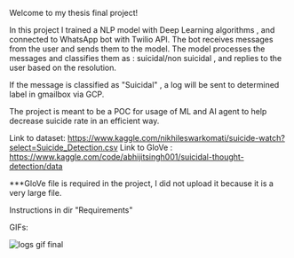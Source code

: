 Welcome to my thesis final project!

In this project I trained a NLP model with Deep Learning algorithms , and connected to WhatsApp bot with Twilio API.
The bot receives messages from the user and sends them to the model.
The model processes the messages and classifies them as : suicidal/non suicidal , and replies to the user based on the resolution.

If the message is classified as "Suicidal" , a log will be sent to determined label in gmailbox via GCP.

The project is meant to be a POC for usage of ML and AI agent to help decrease suicide rate in an efficient way.

Link to dataset: https://www.kaggle.com/nikhileswarkomati/suicide-watch?select=Suicide_Detection.csv
Link to GloVe : https://www.kaggle.com/code/abhijitsingh001/suicidal-thought-detection/data

***GloVe file is required in the project, I did not upload it because it is a very large file.

Instructions in dir "Requirements"

GIFs:

![logs gif final](https://user-images.githubusercontent.com/87577792/179431142-87dc8a4a-5e7e-4c67-bcfd-7e33fd864db3.gif)
